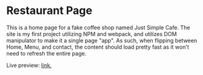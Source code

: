 # Restaurant Page

This is a home page for a fake coffee shop named Just Simple Cafe. The site 
is my first project utilizing NPM and webpack, and utilizes DOM manipulator 
to make it a single page "app". As such, when flipping between Home, Menu,
and contact, the content should load pretty fast as it won't need to refresh
the entire page. 


Live preview: [link.](https://heykzhao.github.io/top_restaurant/)